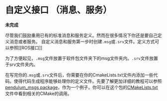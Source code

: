 # 自定义接口 （消息、服务）

**未完成**

尽管我们鼓励重用已有的标准消息和服务定义。然而在很多情况下你还是要自己定义消息或者服务。
自定义消息和服务第一步时创建`.msg`或`.srv`文件。定义方式可以参照[[ROS接口]]

为了方便起见，`.msg`文件放置于软件包文件夹下的msg文件夹内。`.srv`文件放置于srv文件夹内。

在写完你的`.msg`或`.srv`文件后，你需要在你的CmakeLists.txt文件内添加一些代码。使得代码生成程序能够处理你的定义文件。先要了解更加详细的教程可以参照[pendulum_msgs package](https://github.com/ros2/demos/tree/master/pendulum_msgs)，作为一个例子。你可以在这个包的[CMakeLists.txt](https://github.com/ros2/demos/blob/master/pendulum_msgs/CMakeLists.txt)文件中看到相关的CMake的调用。
